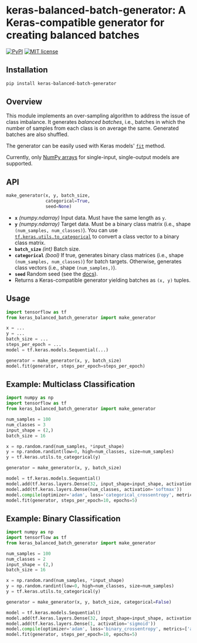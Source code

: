 # keras-balanced-batch-generator: A Keras-compatible generator for creating balanced batches

[![PyPI](https://img.shields.io/pypi/v/keras-balanced-batch-generator.svg)](https://pypi.org/project/keras-balanced-batch-generator/)
[![MIT license](https://img.shields.io/badge/license-MIT-brightgreen.svg)](https://opensource.org/licenses/MIT)

## Installation

```bash
pip install keras-balanced-batch-generator
```

## Overview

This module implements an over-sampling algorithm to address the issue of class imbalance.
It generates *balanced batches*, i.e., batches in which the number of samples from each class is on average the same.
Generated batches are also shuffled.

The generator can be easily used with Keras models'
[`fit`](https://www.tensorflow.org/api_docs/python/tf/keras/Model#fit) method.

Currently, only [NumPy arrays](https://numpy.org/doc/stable/reference/generated/numpy.ndarray.html) for single-input, single-output models are supported.

## API

```python
make_generator(x, y, batch_size,
               categorical=True,
               seed=None)
```

- **`x`** *(numpy.ndarray)* Input data. Must have the same length as `y`.
- **`y`** *(numpy.ndarray)* Target data. Must be a binary class matrix (i.e., shape `(num_samples, num_classes)`).
  You can use [`tf.keras.utils.to_categorical`](https://www.tensorflow.org/api_docs/python/tf/keras/utils/to_categorical) to convert a class vector to a binary class matrix.
- **`batch_size`** *(int)* Batch size.
- **`categorical`** *(bool)* If true, generates binary class matrices (i.e., shape `(num_samples, num_classes)`) for batch targets.
  Otherwise, generates class vectors (i.e., shape `(num_samples,)`).
- **`seed`** Random seed (see the [docs](https://docs.python.org/3/library/random.html#random.seed)).
- Returns a Keras-compatible generator yielding batches as `(x, y)` tuples.

## Usage

```python
import tensorflow as tf
from keras_balanced_batch_generator import make_generator

x = ...
y = ...
batch_size = ...
steps_per_epoch = ...
model = tf.keras.models.Sequential(...)

generator = make_generator(x, y, batch_size)
model.fit(generator, steps_per_epoch=steps_per_epoch)
```

## Example: Multiclass Classification

```python
import numpy as np
import tensorflow as tf
from keras_balanced_batch_generator import make_generator

num_samples = 100
num_classes = 3
input_shape = (2,)
batch_size = 16

x = np.random.rand(num_samples, *input_shape)
y = np.random.randint(low=0, high=num_classes, size=num_samples)
y = tf.keras.utils.to_categorical(y)

generator = make_generator(x, y, batch_size)

model = tf.keras.models.Sequential()
model.add(tf.keras.layers.Dense(32, input_shape=input_shape, activation='relu'))
model.add(tf.keras.layers.Dense(num_classes, activation='softmax'))
model.compile(optimizer='adam', loss='categorical_crossentropy', metrics=['accuracy'])
model.fit(generator, steps_per_epoch=10, epochs=5)
```

## Example: Binary Classification

```python
import numpy as np
import tensorflow as tf
from keras_balanced_batch_generator import make_generator

num_samples = 100
num_classes = 2
input_shape = (2,)
batch_size = 16

x = np.random.rand(num_samples, *input_shape)
y = np.random.randint(low=0, high=num_classes, size=num_samples)
y = tf.keras.utils.to_categorical(y)

generator = make_generator(x, y, batch_size, categorical=False)

model = tf.keras.models.Sequential()
model.add(tf.keras.layers.Dense(32, input_shape=input_shape, activation='relu'))
model.add(tf.keras.layers.Dense(1, activation='sigmoid'))
model.compile(optimizer='adam', loss='binary_crossentropy', metrics=['accuracy'])
model.fit(generator, steps_per_epoch=10, epochs=5)
```
